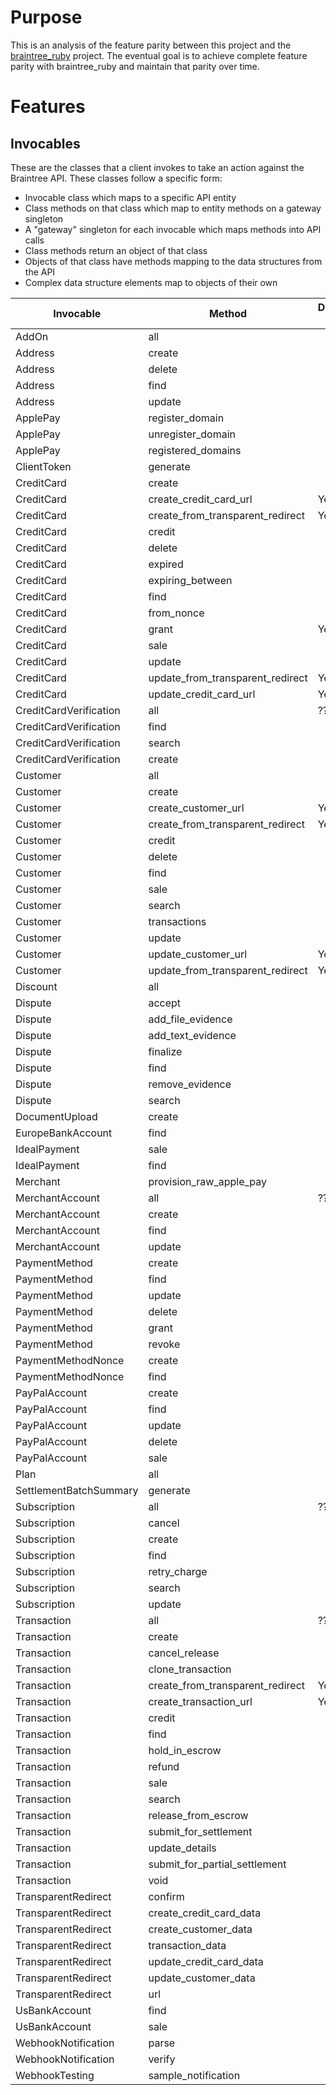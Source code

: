 # Purpose

This is an analysis of the feature parity between this project and the
[braintree\_ruby](https://github.com/braintree/braintree_ruby) project. The
eventual goal is to achieve complete feature parity with braintree\_ruby and
maintain that parity over time.

# Features

## Invocables

These are the classes that a client invokes to take an action against the
Braintree API. These classes follow a specific form:

* Invocable class which maps to a specific API entity
* Class methods on that class which map to entity methods on a gateway singleton
* A "gateway" singleton for each invocable which maps methods into API calls
* Class methods return an object of that class
* Objects of that class have methods mapping to the data structures from the API
* Complex data structure elements map to objects of their own

| Invocable | Method | Deprecated ? | In Perl? | Equivalent? |
| ---       | ---    | ---      | ---         | ---         |
| AddOn | all | | No | |
| Address | create | | Yes | No |
| Address | delete | | Yes | No |
| Address | find | | Yes | No |
| Address | update | | Yes | No |
| ApplePay | register\_domain | | No | |
| ApplePay | unregister\_domain | | No | |
| ApplePay | registered\_domains | | No | |
| ClientToken | generate | | Yes | No |
| CreditCard | create | | Yes | No |
| CreditCard | create\_credit\_card\_url | Yes | No | |
| CreditCard | create\_from\_transparent\_redirect | Yes | No | |
| CreditCard | credit | | No | |
| CreditCard | delete | | Yes | Yes |
| CreditCard | expired | | No | |
| CreditCard | expiring\_between | | No | |
| CreditCard | find | | Yes | |
| CreditCard | from\_nonce | | Yes | |
| CreditCard | grant | Yes | No | |
| CreditCard | sale | | No | |
| CreditCard | update | | Yes | |
| CreditCard | update\_from\_transparent\_redirect | Yes | No | |
| CreditCard | update\_credit\_card\_url | Yes | No | |
| CreditCardVerification | all | ??? | Yes | |
| CreditCardVerification | find | | Yes | |
| CreditCardVerification | search | | Yes | |
| CreditCardVerification | create | | No | |
| Customer | all | | Yes | |
| Customer | create | | Yes | |
| Customer | create\_customer\_url | Yes | No | |
| Customer | create\_from\_transparent\_redirect | Yes | No | |
| Customer | credit | | No | |
| Customer | delete | | Yes | |
| Customer | find | | Yes | |
| Customer | sale | | No | |
| Customer | search | | Yes | |
| Customer | transactions | | No | |
| Customer | update | | Yes | |
| Customer | update\_customer\_url | Yes | No | |
| Customer | update\_from\_transparent\_redirect | Yes | No | |
| Discount | all | | No | |
| Dispute | accept | | No | |
| Dispute | add\_file\_evidence | | No | |
| Dispute | add\_text\_evidence | | No | |
| Dispute | finalize | | No | |
| Dispute | find | | No | |
| Dispute | remove\_evidence | | No | |
| Dispute | search | | No | |
| DocumentUpload | create | | No | |
| EuropeBankAccount | find | | No | |
| IdealPayment | sale | | No | |
| IdealPayment | find | | No | |
| Merchant | provision\_raw\_apple\_pay | | No | |
| MerchantAccount | all | ??? | Yes | |
| MerchantAccount | create | | Yes | |
| MerchantAccount | find | | Yes | |
| MerchantAccount | update | | Yes | |
| PaymentMethod | create | | Yes | |
| PaymentMethod | find | | Yes | |
| PaymentMethod | update | | Yes | |
| PaymentMethod | delete | | Yes | |
| PaymentMethod | grant | | No | |
| PaymentMethod | revoke | | No | |
| PaymentMethodNonce | create | | Yes | |
| PaymentMethodNonce | find | | Yes | |
| PayPalAccount | create | | No | |
| PayPalAccount | find | | Yes | |
| PayPalAccount | update | | Yes | |
| PayPalAccount | delete | | No | |
| PayPalAccount | sale | | No | |
| Plan | all | | Yes | |
| SettlementBatchSummary | generate | | Yes | |
| Subscription | all | ??? | Yes | |
| Subscription | cancel | | Yes | |
| Subscription | create | | Yes | |
| Subscription | find | | Yes | |
| Subscription | retry\_charge | | Yes | |
| Subscription | search | | Yes | |
| Subscription | update | | Yes | |
| Transaction | all | ??? | Yes | |
| Transaction | create | | No | |
| Transaction | cancel\_release | | Yes | |
| Transaction | clone\_transaction | | Yes | |
| Transaction | create\_from\_transparent\_redirect | Yes | No | |
| Transaction | create\_transaction\_url | Yes | No | |
| Transaction | credit | | Yes | |
| Transaction | find | | Yes | |
| Transaction | hold\_in\_escrow | | Yes | |
| Transaction | refund | | Yes | |
| Transaction | sale | | Yes | |
| Transaction | search | | Yes | |
| Transaction | release\_from\_escrow | | Yes | |
| Transaction | submit\_for\_settlement | | Yes | |
| Transaction | update\_details | | No | |
| Transaction | submit\_for\_partial\_settlement | | No | |
| Transaction | void | | Yes | |
| TransparentRedirect | confirm | | Yes | |
| TransparentRedirect | create\_credit\_card\_data | | Yes | |
| TransparentRedirect | create\_customer\_data | | Yes | |
| TransparentRedirect | transaction\_data | | Yes | |
| TransparentRedirect | update\_credit\_card\_data | | Yes | |
| TransparentRedirect | update\_customer\_data | | Yes | |
| TransparentRedirect | url | | Yes | |
| UsBankAccount | find | | No | |
| UsBankAccount | sale | | No | |
| WebhookNotification | parse | | Yes | |
| WebhookNotification | verify | | Yes | |
| WebhookTesting | sample\_notification | | Yes | |
